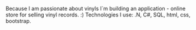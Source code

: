 Because I am passionate about vinyls I`m building an application - online store for selling vinyl records. :) 
Technologies I use: .N, C#, SQL, html, css, bootstrap.
